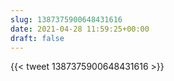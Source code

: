 ```yaml
---
slug: 1387375900648431616
date: 2021-04-28 11:59:25+00:00
draft: false
---
```


{{< tweet 1387375900648431616 >}}

